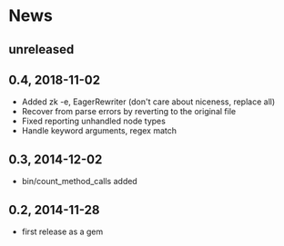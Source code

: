 # News

## unreleased

## 0.4, 2018-11-02

- Added zk -e, EagerRewriter (don't care about niceness, replace all)
- Recover from parse errors by reverting to the original file
- Fixed reporting unhandled node types
- Handle keyword arguments, regex match

## 0.3, 2014-12-02

- bin/count_method_calls added

## 0.2, 2014-11-28

- first release as a gem

